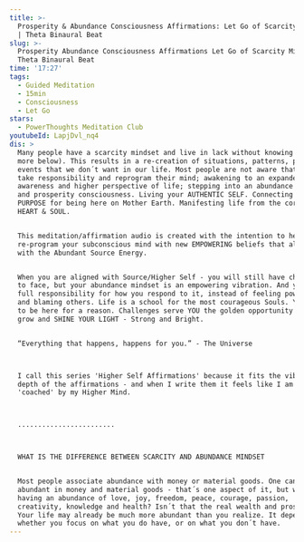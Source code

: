 ```yaml
---
title: >-
  Prosperity & Abundance Consciousness Affirmations: Let Go of Scarcity Mindset
  | Theta Binaural Beat
slug: >-
  Prosperity Abundance Consciousness Affirmations Let Go of Scarcity Mindset
  Theta Binaural Beat
time: '17:27'
tags:
  - Guided Meditation
  - 15min
  - Consciousness
  - Let Go
stars:
  - PowerThoughts Meditation Club
youtubeId: LapjDvl_nq4
dis: >
  Many people have a scarcity mindset and live in lack without knowing it (read
  more below). This results in a re-creation of situations, patterns, people and
  events that we don´t want in our life. Most people are not aware that they can
  take responsibility and reprogram their mind; awakening to an expanded
  awareness and higher perspective of life; stepping into an abundance mindset
  and prosperity consciousness. Living your AUTHENTIC SELF. Connecting with your
  PURPOSE for being here on Mother Earth. Manifesting life from the core of your
  HEART & SOUL. 


  This meditation/affirmation audio is created with the intention to help you
  re-program your subconscious mind with new EMPOWERING beliefs that align you
  with the Abundant Source Energy. 


  When you are aligned with Source/Higher Self - you will still have challenges
  to face, but your abundance mindset is an empowering vibration. And you take
  full responsibility for how you respond to it, instead of feeling powerless
  and blaming others. Life is a school for the most courageous Souls. You chose
  to be here for a reason. Challenges serve YOU the golden opportunity to learn,
  grow and SHINE YOUR LIGHT - Strong and Bright. 


  “Everything that happens, happens for you.” - The Universe



  I call this series 'Higher Self Affirmations' because it fits the vibe and
  depth of the affirmations - and when I write them it feels like I am being
  'coached' by my Higher Mind.



  ........................



  WHAT IS THE DIFFERENCE BETWEEN SCARCITY AND ABUNDANCE MINDSET


  Most people associate abundance with money or material goods. One can be
  abundant in money and material goods - that´s one aspect of it, but what about
  having an abundance of love, joy, freedom, peace, courage, passion,
  creativity, knowledge and health? Isn´t that the real wealth and prosperity?
  Your life may already be much more abundant than you realize. It depends on
  whether you focus on what you do have, or on what you don´t have.
---
```


